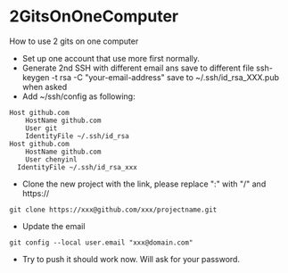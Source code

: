 2GitsOnOneComputer
==================

How to use 2 gits on one computer

* Set up one account that use more first normally.
* Generate 2nd SSH with different email ans save to different file
    ssh-keygen -t rsa -C "your-email-address"
    save to ~/.ssh/id_rsa_XXX.pub when asked
* Add ~/ssh/config as following:
```    
Host github.com
    HostName github.com
    User git
    IdentityFile ~/.ssh/id_rsa
Host github.com
    HostName github.com
    User chenyinl
  IdentityFile ~/.ssh/id_rsa_xxx
```

* Clone the new project with the link, please replace ":" with "/" and https://
```
git clone https://xxx@github.com/xxx/projectname.git
```

* Update the email 
```
git config --local user.email "xxx@domain.com"
```
* Try to push it should work now. Will ask for your password.
